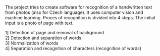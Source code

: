 The project tries to create software for recognition of a handwritten text from photos (also for Czech language). It uses computer vision and machine learning.
Proces of recognition is divided into 4 steps. The initial input is a photo of page with text.

1] Detection of page and removal of background <br>
2] Detection and separation of words <br>
3] Normalization of words <br>
4] Separation and recognition of characters (recognition of words)<br>
